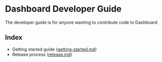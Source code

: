 # Dashboard Developer Guide

The developer guide is for anyone wanting to contribute code to Dashboard

## Index
* Getting started guide ([getting-started.md](getting-started.md))
* Release process ([release.md](release.md))

